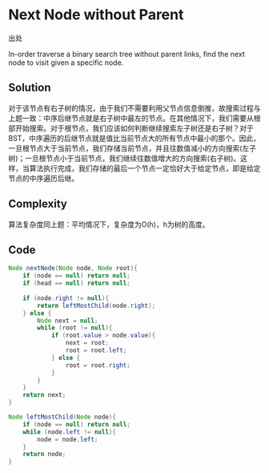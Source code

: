 # Next Node without Parent

出处

In-order traverse a binary search tree without parent links, find the next node to visit given a specific node.

## Solution

对于该节点有右子树的情况，由于我们不需要利用父节点信息倒推，故搜索过程与上题一致：中序后继节点就是右子树中最左的节点。在其他情况下，我们需要从根部开始搜索。对于根节点，我们应该如何判断继续搜索左子树还是右子树？对于BST，中序遍历的后继节点就是值比当前节点大的所有节点中最小的那个。因此，一旦根节点大于当前节点，我们存储当前节点，并且往数值减小的方向搜索(左子树)；一旦根节点小于当前节点，我们继续往数值增大的方向搜索(右子树)。这样，当算法执行完成，我们存储的最后一个节点一定恰好大于给定节点，即是给定节点的中序遍历后继。

## Complexity

算法复杂度同上题：平均情况下，复杂度为O(h)，h为树的高度。

## Code

```java
Node nextNode(Node node, Node root){
	if (node == null) return null;
	if (head == null) return null;
	
	if (node.right != null){
		return leftMostChild(node.right);
	} else {
		Node next = null;
		while (root != null){
			if (root.value > node.value){
				next = root;
				root = root.left;
			} else {
				root = root.right;
			}
		}
	}
	return next;
}

Node leftMostChild(Node node){
	if (node == null) return null;
	while (node.left != null){
		node = node.left;
	}
	return node;
}
```

